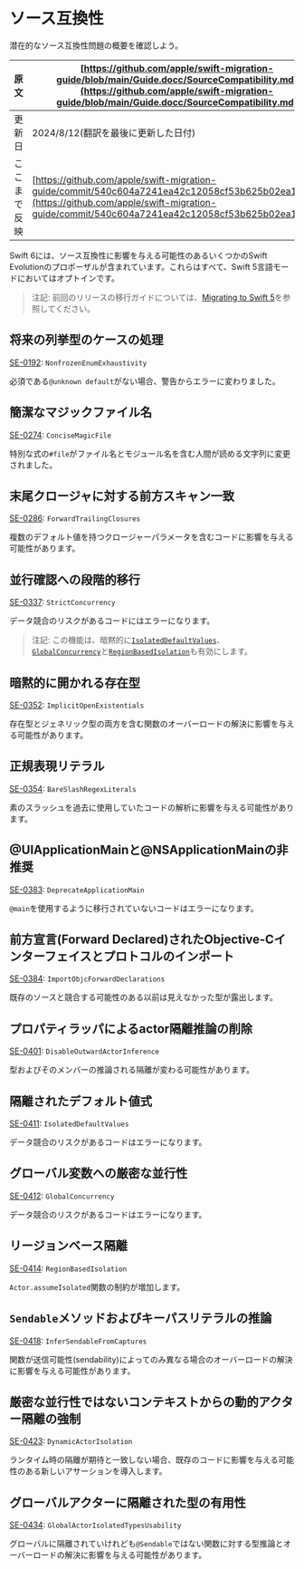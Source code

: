 # ソース互換性

潜在的なソース互換性問題の概要を確認しよう。

|原文|[https://github.com/apple/swift-migration-guide/blob/main/Guide.docc/SourceCompatibility.md](https://github.com/apple/swift-migration-guide/blob/main/Guide.docc/SourceCompatibility.md)|
|---|---|
|更新日|2024/8/12(翻訳を最後に更新した日付)|
|ここまで反映|[https://github.com/apple/swift-migration-guide/commit/540c604a7241ea42c12058cf53b625b02ea1a7ce](https://github.com/apple/swift-migration-guide/commit/540c604a7241ea42c12058cf53b625b02ea1a7ce)|

Swift 6には、ソース互換性に影響を与える可能性のあるいくつかのSwift Evolutionのプロポーザルが含まれています。これらはすべて、Swift 5言語モードにおいてはオプトインです。

> 注記: 前回のリリースの移行ガイドについては、[Migrating to Swift 5][swift5]を参照してください。

[swift5]: https://www.swift.org/migration-guide-swift5/

## 将来の列挙型のケースの処理

[SE-0192][]: `NonfrozenEnumExhaustivity`

必須である`@unknown default`がない場合、警告からエラーに変わりました。

[SE-0192]: https://github.com/swiftlang/swift-evolution/blob/main/proposals/0192-non-exhaustive-enums.md

## 簡潔なマジックファイル名

[SE-0274][]: `ConciseMagicFile`

特別な式の`#file`がファイル名とモジュール名を含む人間が読める文字列に変更されました。

[SE-0274]: https://github.com/swiftlang/swift-evolution/blob/main/proposals/0274-magic-file.md

## 末尾クロージャに対する前方スキャン一致

[SE-0286][]: `ForwardTrailingClosures`

複数のデフォルト値を持つクロージャーパラメータを含むコードに影響を与える可能性があります。

[SE-0286]: https://github.com/swiftlang/swift-evolution/blob/main/proposals/0286-forward-scan-trailing-closures.md

## 並行確認への段階的移行

[SE-0337][]: `StrictConcurrency`

データ競合のリスクがあるコードにはエラーになります。

[SE-0337]: https://github.com/swiftlang/swift-evolution/blob/main/proposals/0337-support-incremental-migration-to-concurrency-checking.md

> 注記: この機能は、暗黙的に[`IsolatedDefaultValues`](#Isolated-default-value-expressions)、
[`GlobalConcurrency`](#Strict-concurrency-for-global-variables)と[`RegionBasedIsolation`](#Region-based-Isolation)も有効にします。

## 暗黙的に開かれる存在型

[SE-0352][]: `ImplicitOpenExistentials`

存在型とジェネリック型の両方を含む関数のオーバーロードの解決に影響を与える可能性があります。

[SE-0352]: https://github.com/swiftlang/swift-evolution/blob/main/proposals/0352-implicit-open-existentials.md

## 正規表現リテラル

[SE-0354][]: `BareSlashRegexLiterals`

素のスラッシュを過去に使用していたコードの解析に影響を与える可能性があります。

[SE-0354]: https://github.com/swiftlang/swift-evolution/blob/main/proposals/0354-regex-literals.md

## @UIApplicationMainと@NSApplicationMainの非推奨

[SE-0383][]: `DeprecateApplicationMain`

`@main`を使用するように移行されていないコードはエラーになります。

[SE-0383]: https://github.com/swiftlang/swift-evolution/blob/main/proposals/0383-deprecate-uiapplicationmain-and-nsapplicationmain.md

## 前方宣言(Forward Declared)されたObjective-Cインターフェイスとプロトコルのインポート

[SE-0384][]: `ImportObjcForwardDeclarations`

既存のソースと競合する可能性のある以前は見えなかった型が露出します。

[SE-0384]: https://github.com/swiftlang/swift-evolution/blob/main/proposals/0384-importing-forward-declared-objc-interfaces-and-protocols.md

## プロパティラッパによるactor隔離推論の削除

[SE-0401][]: `DisableOutwardActorInference`

型およびそのメンバーの推論される隔離が変わる可能性があります。

[SE-0401]: https://github.com/swiftlang/swift-evolution/blob/main/proposals/0401-remove-property-wrapper-isolation.md

## 隔離されたデフォルト値式

[SE-0411][]: `IsolatedDefaultValues`

データ競合のリスクがあるコードはエラーになります。

[SE-0411]: https://github.com/swiftlang/swift-evolution/blob/main/proposals/0411-isolated-default-values.md

##  グローバル変数への厳密な並行性

[SE-0412][]: `GlobalConcurrency`

データ競合のリスクがあるコードはエラーになります。

[SE-0412]: https://github.com/swiftlang/swift-evolution/blob/main/proposals/0412-strict-concurrency-for-global-variables.md

## リージョンベース隔離

[SE-0414][]: `RegionBasedIsolation`

`Actor.assumeIsolated`関数の制約が増加します。

[SE-0414]: https://github.com/swiftlang/swift-evolution/blob/main/proposals/0414-region-based-isolation.md

## `Sendable`メソッドおよびキーパスリテラルの推論

[SE-0418][]: `InferSendableFromCaptures`

関数が送信可能性(sendability)によってのみ異なる場合のオーバーロードの解決に影響を与える可能性があります。

[SE-0418]: https://github.com/swiftlang/swift-evolution/blob/main/proposals/0418-inferring-sendable-for-methods.md

## 厳密な並行性ではないコンテキストからの動的アクター隔離の強制

[SE-0423][]: `DynamicActorIsolation`

ランタイム時の隔離が期待と一致しない場合、既存のコードに影響を与える可能性のある新しいアサーションを導入します。

[SE-0423]: https://github.com/swiftlang/swift-evolution/blob/main/proposals/0423-dynamic-actor-isolation.md

## グローバルアクターに隔離された型の有用性

[SE-0434][]: `GlobalActorIsolatedTypesUsability`

グローバルに隔離されていけれども`@Sendable`ではない関数に対する型推論とオーバーロードの解決に影響を与える可能性があります。

[SE-0434]: https://github.com/swiftlang/swift-evolution/blob/main/proposals/0434-global-actor-isolated-types-usability.md